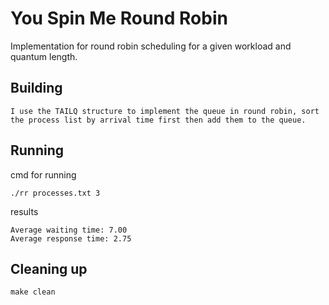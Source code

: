 # You Spin Me Round Robin

 Implementation for round robin scheduling for a given workload and quantum length.

## Building

```shell
I use the TAILQ structure to implement the queue in round robin, sort the process list by arrival time first then add them to the queue.
```

## Running

cmd for running 
```shell
./rr processes.txt 3
```

results 
```shell
Average waiting time: 7.00
Average response time: 2.75
```

## Cleaning up

```shell
make clean
```
